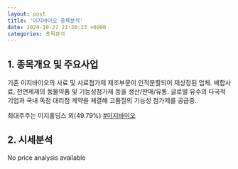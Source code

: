 ```yaml
---
layout: post
title: '이지바이오 종목분석'
date: 2024-10-27 21:20:23 +0900
categories: 종목분석
---
```


## 1. 종목개요 및 주요사업

기존 이지바이오의 사료 및 사료첨가제 제조부문이 인적분할되어 재상장된 업체. 배합사료, 천연제제의 동물약품 및 기능성첨가제 등을 생산/판매/유통. 글로벌 유수의 다국적기업과 국내 독점 대리점 계약을 체결해 고품질의 기능성 첨가제를 공급중. 

최대주주는 이지홀딩스 외(49.79%)
[#이지바이오](#)

## 2. 시세분석

No price analysis available
